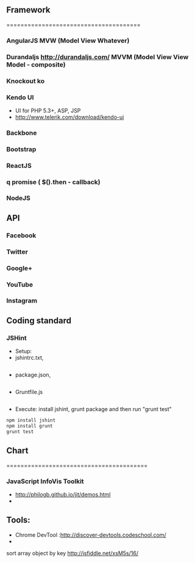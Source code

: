 ## Framework
======================================
### AngularJS MVW (Model View Whatever)
### Durandaljs http://durandaljs.com/ MVVM (Model View View Model - composite)
### Knockout ko
### Kendo UI
- UI for PHP 5.3+, ASP, JSP
- http://www.telerik.com/download/kendo-ui
### Backbone
### Bootstrap
### ReactJS 
### q promise ( $().then - callback)
### NodeJS

## API
### Facebook 
### Twitter
### Google+ 
### YouTube
### Instagram

## Coding standard
### JSHint
- Setup: 
- jshintrc.txt, 

```
```
- package.json,

```
```

- Gruntfile.js

```
```
- Execute: install jshint, grunt package and then run "grunt test"
```bash
npm install jshint
npm install grunt
grunt test
```
## Chart
========================================
### JavaScript InfoVis Toolkit
- http://philogb.github.io/jit/demos.html
- 
## Tools:
* Chrome DevTool :http://discover-devtools.codeschool.com/
* 
sort array object by key
http://jsfiddle.net/xsM5s/16/
